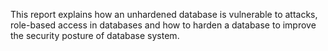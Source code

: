 This report explains how an unhardened database is vulnerable to attacks, role-based access in databases and how to harden a database to improve the security posture of database system.
